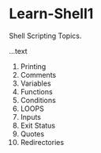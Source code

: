 # Learn-Shell1

Shell Scripting Topics.

...text
1. Printing
2. Comments
3. Variables
4. Functions
5. Conditions
6. LOOPS
7. Inputs
8. Exit Status
9. Quotes
10. Redirectories

